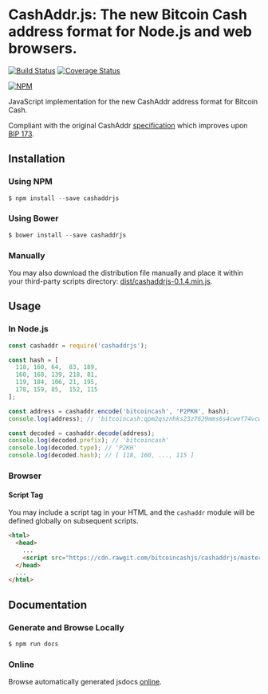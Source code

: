 # CashAddr.js: The new Bitcoin Cash address format for Node.js and web browsers.

[![Build Status](https://travis-ci.org/bitcoincashjs/cashaddrjs.svg?branch=master)](https://travis-ci.org/bitcoincashjs/cashaddrjs) [![Coverage Status](https://coveralls.io/repos/github/bitcoincashjs/cashaddrjs/badge.svg?branch=master)](https://coveralls.io/github/bitcoincashjs/cashaddrjs?branch=master)

[![NPM](https://nodei.co/npm/cashaddrjs.png?downloads=true)](https://nodei.co/npm/cashaddrjs/)

JavaScript implementation for the new CashAddr address format for Bitcoin Cash.

Compliant with the original CashAddr [specification](https://github.com/Bitcoin-UAHF/spec/blob/master/cashaddr.md) which improves upon [BIP 173](https://github.com/bitcoin/bips/blob/master/bip-0173.mediawiki).

## Installation

### Using NPM

```s
$ npm install --save cashaddrjs
```

### Using Bower

```s
$ bower install --save cashaddrjs
```

### Manually

You may also download the distribution file manually and place it within your third-party scripts directory: [dist/cashaddrjs-0.1.4.min.js](https://cdn.rawgit.com/bitcoincashjs/cashaddrjs/f700942f/dist/cashaddrjs-0.1.4.min.js).

## Usage

### In Node.js

```javascript
const cashaddr = require('cashaddrjs');

const hash = [
  118, 160, 64,  83, 189,
  160, 168, 139, 218, 81,
  119, 184, 106, 21, 195,
  178, 159, 85,  152, 115
];

const address = cashaddr.encode('bitcoincash', 'P2PKH', hash);
console.log(address); // 'bitcoincash:qpm2qsznhks23z7629mms6s4cwef74vcwvy22gdx6a'

const decoded = cashaddr.decode(address);
console.log(decoded.prefix); // 'bitcoincash'
console.log(decoded.type); // 'P2KH'
console.log(decoded.hash); // [ 118, 160, ..., 115 ]
```

### Browser

#### Script Tag

You may include a script tag in your HTML and the `cashaddr` module will be defined globally on subsequent scripts.

```html
<html>
  <head>
    ...
    <script src="https://cdn.rawgit.com/bitcoincashjs/cashaddrjs/master/dist/cashaddrjs-0.1.4.min.js"></script>
  </head>
  ...
</html>
```

## Documentation

### Generate and Browse Locally

```s
$ npm run docs
```

### Online

Browse automatically generated jsdocs [online](https://cdn.rawgit.com/bitcoincashjs/cashaddrjs/master/docs/global.html#encode).
